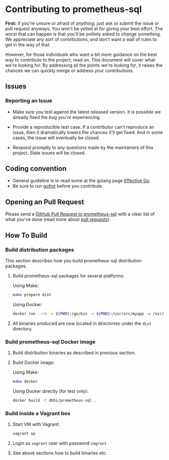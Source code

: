 # Contributing to prometheus-sql

**First:** if you're unsure or afraid of _anything_, just ask or submit the issue or pull request anyways. You won't be yelled at for giving your best effort. The worst that can happen is that you'll be politely asked to change something. We appreciate any sort of contributions, and don't want a wall of rules to get in the way of that.

However, for those individuals who want a bit more guidance on the best way to contribute to the project, read on. This document will cover what we're looking for. By addressing all the points we're looking for, it raises the chances we can quickly merge or address your contributions.

## Issues

### Reporting an Issue

* Make sure you test against the latest released version. It is possible
  we already fixed the bug you're experiencing.

* Provide a reproducible test case. If a contributor can't reproduce an
  issue, then it dramatically lowers the chances it'll get fixed. And in
  some cases, the issue will eventually be closed.

* Respond promptly to any questions made by the maintainers of this project.
  Stale issues will be closed.

## Coding convention

* General guideline is to read some at the golang page [Effective Go](https://golang.org/doc/effective_go.html).
* Be sure to run [gofmt](https://golang.org/cmd/gofmt/) before you contribute.

## Opening an Pull Request

Please send a [GitHub Pull Request to prometheus-sql](https://github.com/chop-dbhi/prometheus-sql/pull/new/master) with a clear list of what you've done (read more about [pull requests](http://help.github.com/pull-requests/)).

## How To Build

### Build distribution packages

This section describes how you build prometheus-sql distribution packages.

1. Build prometheus-sql packages for several platforms:

    Using Make:
    ```bash
    make prepare dist
    ```

    Using Docker:
    ```bash
    docker run --rm -v ${PWD}:/go/bin -v ${PWD}:/usr/src/myapp -w /usr/src/myapp golang:1.8 bash -c 'apt-get update && apt-get -y install zip && make prepare dist'
    ```

2. All binaries produced are now located in directories under the `dist` directory.

### Build prometheus-sql Docker image

1. Build distribution binaries as described in previous section.

2. Build Docker image:

    Using Make:
    ```bash
    make docker
    ```

    Using Docker directly (for test only):
    ```bash
    docker build -t dbhi/prometheus-sql .
    ```

### Build inside a Vagrant box

1. Start VM with Vagrant:

    ```bash
    vagrant up
    ```

2. Login as `vagrant` user with password `vagrant`

3. See above sections how to build binaries etc.
